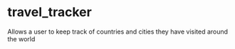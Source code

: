 # travel_tracker
Allows a user to keep track of countries and cities they have visited around the world
